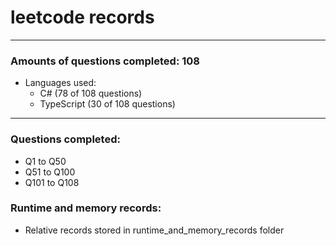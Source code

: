# leetcode records
-----
### Amounts of questions completed: 108
- Languages used:
  - C# (78 of 108 questions)
  - TypeScript (30 of 108 questions)
-----
### Questions completed:
- Q1 to Q50
- Q51 to Q100
- Q101 to Q108
### Runtime and memory records:
- Relative records stored in runtime_and_memory_records folder